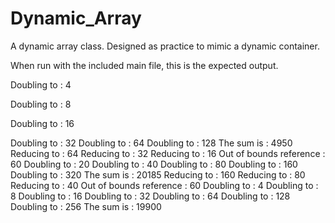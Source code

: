 # Dynamic_Array
A dynamic array class. Designed as practice to mimic a dynamic container.


When run with the included main file, this is the expected output.

Doubling to : 4

Doubling to : 8

Doubling to : 16

Doubling to : 32
Doubling to : 64
Doubling to : 128
The sum is : 4950
Reducing to : 64
Reducing to : 32
Reducing to : 16
Out of bounds reference : 60
Doubling to : 20
Doubling to : 40
Doubling to : 80
Doubling to : 160
Doubling to : 320
The sum is : 20185
Reducing to : 160
Reducing to : 80
Reducing to : 40
Out of bounds reference : 60
Doubling to : 4
Doubling to : 8
Doubling to : 16
Doubling to : 32
Doubling to : 64
Doubling to : 128
Doubling to : 256
The sum is : 19900
